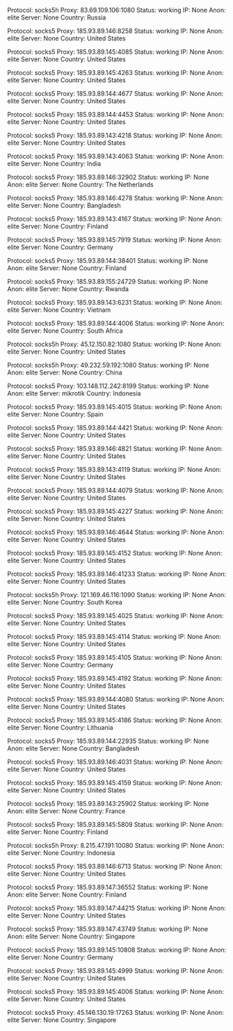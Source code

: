 Protocol: socks5h
Proxy: 83.69.109.106:1080
Status: working
IP: None
Anon: elite
Server: None
Country: Russia

Protocol: socks5
Proxy: 185.93.89.146:8258
Status: working
IP: None
Anon: elite
Server: None
Country: United States

Protocol: socks5
Proxy: 185.93.89.145:4085
Status: working
IP: None
Anon: elite
Server: None
Country: United States

Protocol: socks5
Proxy: 185.93.89.145:4263
Status: working
IP: None
Anon: elite
Server: None
Country: United States

Protocol: socks5
Proxy: 185.93.89.144:4677
Status: working
IP: None
Anon: elite
Server: None
Country: United States

Protocol: socks5
Proxy: 185.93.89.144:4453
Status: working
IP: None
Anon: elite
Server: None
Country: United States

Protocol: socks5
Proxy: 185.93.89.143:4218
Status: working
IP: None
Anon: elite
Server: None
Country: United States

Protocol: socks5
Proxy: 185.93.89.143:4063
Status: working
IP: None
Anon: elite
Server: None
Country: India

Protocol: socks5
Proxy: 185.93.89.146:32902
Status: working
IP: None
Anon: elite
Server: None
Country: The Netherlands

Protocol: socks5
Proxy: 185.93.89.146:4278
Status: working
IP: None
Anon: elite
Server: None
Country: Bangladesh

Protocol: socks5
Proxy: 185.93.89.143:4167
Status: working
IP: None
Anon: elite
Server: None
Country: Finland

Protocol: socks5
Proxy: 185.93.89.145:7919
Status: working
IP: None
Anon: elite
Server: None
Country: Germany

Protocol: socks5
Proxy: 185.93.89.144:38401
Status: working
IP: None
Anon: elite
Server: None
Country: Finland

Protocol: socks5
Proxy: 185.93.89.155:24729
Status: working
IP: None
Anon: elite
Server: None
Country: Rwanda

Protocol: socks5
Proxy: 185.93.89.143:6231
Status: working
IP: None
Anon: elite
Server: None
Country: Vietnam

Protocol: socks5
Proxy: 185.93.89.144:4006
Status: working
IP: None
Anon: elite
Server: None
Country: South Africa

Protocol: socks5h
Proxy: 45.12.150.82:1080
Status: working
IP: None
Anon: elite
Server: None
Country: United States

Protocol: socks5h
Proxy: 49.232.59.192:1080
Status: working
IP: None
Anon: elite
Server: None
Country: China

Protocol: socks5
Proxy: 103.148.112.242:8199
Status: working
IP: None
Anon: elite
Server: mikrotik
Country: Indonesia

Protocol: socks5
Proxy: 185.93.89.145:4015
Status: working
IP: None
Anon: elite
Server: None
Country: Spain

Protocol: socks5
Proxy: 185.93.89.144:4421
Status: working
IP: None
Anon: elite
Server: None
Country: United States

Protocol: socks5
Proxy: 185.93.89.146:4821
Status: working
IP: None
Anon: elite
Server: None
Country: United States

Protocol: socks5
Proxy: 185.93.89.143:4119
Status: working
IP: None
Anon: elite
Server: None
Country: United States

Protocol: socks5
Proxy: 185.93.89.144:4079
Status: working
IP: None
Anon: elite
Server: None
Country: United States

Protocol: socks5
Proxy: 185.93.89.145:4227
Status: working
IP: None
Anon: elite
Server: None
Country: United States

Protocol: socks5
Proxy: 185.93.89.146:4644
Status: working
IP: None
Anon: elite
Server: None
Country: United States

Protocol: socks5
Proxy: 185.93.89.145:4152
Status: working
IP: None
Anon: elite
Server: None
Country: United States

Protocol: socks5
Proxy: 185.93.89.146:41233
Status: working
IP: None
Anon: elite
Server: None
Country: United States

Protocol: socks5h
Proxy: 121.169.46.116:1090
Status: working
IP: None
Anon: elite
Server: None
Country: South Korea

Protocol: socks5
Proxy: 185.93.89.145:4025
Status: working
IP: None
Anon: elite
Server: None
Country: United States

Protocol: socks5
Proxy: 185.93.89.145:4114
Status: working
IP: None
Anon: elite
Server: None
Country: United States

Protocol: socks5
Proxy: 185.93.89.145:4105
Status: working
IP: None
Anon: elite
Server: None
Country: Germany

Protocol: socks5
Proxy: 185.93.89.145:4192
Status: working
IP: None
Anon: elite
Server: None
Country: United States

Protocol: socks5
Proxy: 185.93.89.144:4080
Status: working
IP: None
Anon: elite
Server: None
Country: United States

Protocol: socks5
Proxy: 185.93.89.145:4186
Status: working
IP: None
Anon: elite
Server: None
Country: Lithuania

Protocol: socks5
Proxy: 185.93.89.144:22935
Status: working
IP: None
Anon: elite
Server: None
Country: Bangladesh

Protocol: socks5
Proxy: 185.93.89.146:4031
Status: working
IP: None
Anon: elite
Server: None
Country: United States

Protocol: socks5
Proxy: 185.93.89.145:4159
Status: working
IP: None
Anon: elite
Server: None
Country: United States

Protocol: socks5
Proxy: 185.93.89.143:25902
Status: working
IP: None
Anon: elite
Server: None
Country: France

Protocol: socks5
Proxy: 185.93.89.145:5809
Status: working
IP: None
Anon: elite
Server: None
Country: Finland

Protocol: socks5h
Proxy: 8.215.47.191:10080
Status: working
IP: None
Anon: elite
Server: None
Country: Indonesia

Protocol: socks5
Proxy: 185.93.89.146:6713
Status: working
IP: None
Anon: elite
Server: None
Country: United States

Protocol: socks5
Proxy: 185.93.89.147:36552
Status: working
IP: None
Anon: elite
Server: None
Country: Finland

Protocol: socks5
Proxy: 185.93.89.147:44215
Status: working
IP: None
Anon: elite
Server: None
Country: United States

Protocol: socks5
Proxy: 185.93.89.147:43749
Status: working
IP: None
Anon: elite
Server: None
Country: Singapore

Protocol: socks5
Proxy: 185.93.89.145:10808
Status: working
IP: None
Anon: elite
Server: None
Country: Germany

Protocol: socks5
Proxy: 185.93.89.145:4999
Status: working
IP: None
Anon: elite
Server: None
Country: United States

Protocol: socks5
Proxy: 185.93.89.145:4006
Status: working
IP: None
Anon: elite
Server: None
Country: United States

Protocol: socks5
Proxy: 45.146.130.19:17263
Status: working
IP: None
Anon: elite
Server: None
Country: Singapore

